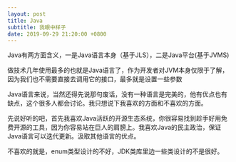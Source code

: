 ```yaml
---
layout: post
title: Java
subtitle: 我眼中样子
date: 2019-09-29 21:20:00 +0800
---
```

Java有两方面含义，一是Java语言本身（基于JLS），二是Java平台(基于JVMS)

做技术几年使用最多的也就是Java语言了，作为开发者对JVM本身仅限于了解，因为我们也不需要直接去调用它的接口，最多就是设置一些参数

Java语言来说，当然还得先说那句废话，没有一种语言是完美的，他有优点也有缺点，这个很多人都会讨论。我只想说下我喜欢的方面和不喜欢的方面。

先说好听的吧，首先我喜欢Java活跃的开源生态系统，你很容易找到趁手好用免费开源的工具，因为你容易站在巨人的肩膀上。我喜欢Java的民主政治，保证Java语言可以迭代更新。汲取其他语言的优点。

不喜欢的就是，enum类型设计的不好，JDK类库里边一些类设计的不是很好。



